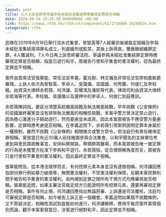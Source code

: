```yaml
---
layout: post
title: 七人上訴至終院爭議參與未經批准集結罪應審視定罪是否相稱
date: 2024-06-24 15:26:10.000000000 +08:00
link: https://news.rthk.hk/rthk/ch/component/k2/1758800-20240624.htm
categories: rthk
---
```


民陣在2019年8月18日舉行流水式集會，黎智英等7人經審訊後被裁定組織及參與未經批准集結兩項罪名成立，判處緩刑或監禁，其後上訴得直，獲撤銷組織罪定罪，4人獲減刑。7人今日再上訴至終審法院，爭議參與未經批准集結罪定罪時應審視定罪是否相稱，指當日遊行和平，眾被告行使和平集會的憲法權利，認為最終定罪並不相稱。

案件由首席法官張舉能、常任法官李義、霍兆剛、林文瀚及非常任法官廖柏嘉勳爵審理。上訴人依次為黎智英、李卓人、吳靄儀、梁國雄、何秀蘭、何俊仁及李柱銘，由資深大律師余若薇、何沛謙、彭耀鴻及潘熙等代表，律政司則由資深大律師余若海等代表。李柱銘、吳靄儀以及還押中的李卓人、何俊仁到庭應訊。

余若薇陳詞指，要區分清楚系統層面挑戰及執法層面挑戰，早年挑戰《公安條例》的梁國雄終審案並沒有排除執法層面的相稱性挑戰，本案中警方曾決定禁止遊行，因為擔心激進分子騎劫遊行，然而憂慮並未成真，因此本案眾被告不應受警方憂慮影響，定罪時應考慮是否相稱。在李義追問下，余若薇引用案例說明定罪本身屬於一種限制，雖然不挑戰《公安條例》相關條文或警方禁令，但法庭仍有責任確保定罪相稱。案發當日有近30萬人前往維園參與合法集會，以和平聞名的主辦單位考慮到與會民眾疏散事宜，安排糾察開路，帶領群眾離場，而本案眾被告唯一被定罪的行為是未獲警方批准下參與和平遊行。余若薇指，從合理辯解角度而言，眾被告只是行使和平集會的憲法權利，因此最終定罪並不相稱。

張舉能問及，從本港法理學而言，有何控罪元素本身並沒有達致相稱，何沛謙回應指部份罪行例如暴力破壞等，無關憲法權利，不受憲法權利保障，反觀本案控罪則關乎被告和平集會的憲法權利，由拘捕到定罪之間所有干預方式均應審視是否相稱。張舉能追問，如果主審法官裁定控方已能證明所有控罪元素，還要再審視定罪是否相稱，事件有何止境，何沛謙回應指出無論原審、上訴還是司法覆核，法庭均可審視定罪是否相稱，如今被告上訴正是一個機會。李義追問如果既不挑戰條例，又不質疑決定，相稱性測試到底能如何進行，何沛謙解釋，應視乎每宗案件案情個別而論，觀乎本案案發當日，涉案遊行絕對和平，因此定罪並不相稱。
